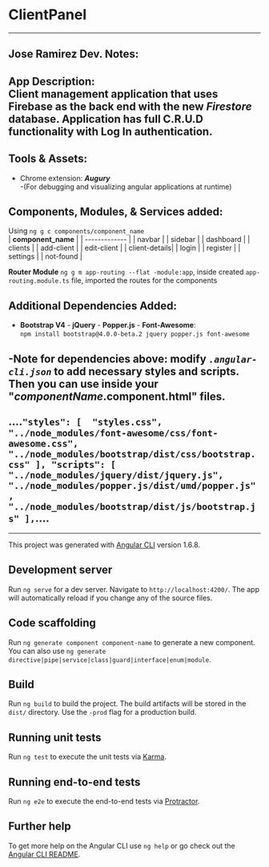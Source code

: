 # ClientPanel

---
## Jose Ramirez Dev. Notes:

App Description:<br> 
Client management application that uses <strong>Firebase</strong> as the back end with the new <i>Firestore</i> database.
Application has full C.R.U.D functionality with Log In authentication. <br>
---

## Tools & Assets:

* Chrome extension: <i><strong> Augury</strong></i> <br> 
-(For debugging and visualizing angular applications at runtime) <br>

## Components, Modules, & Services added: 

Using `ng g c components/component_name` <br>
| **component_name** | 
| ------------- |
| navbar  		|
| sidebar 		| 
| dashboard     | 
| clients       |
| add-client 	|
| edit-client 	|
| client-details|
| login 		|
| register 		|
| settings 		|
| not-found 	|

<strong>Router Module</strong> `ng g m app-routing --flat -module:app`, inside created `app-routing.module.ts` file, imported the routes for the components <br>


## Additional Dependencies Added:

* <strong>Bootstrap V4</strong> - <strong>jQuery</strong> - <strong>Popper.js</strong> - <strong>Font-Awesome</strong>:<br> `npm install bootstrap@4.0.0-beta.2 jquery popper.js font-awesome` <br>

-Note for dependencies above: modify <i><strong>`.angular-cli.json`</strong></i> to add necessary styles and scripts. Then you can use inside your "<i>componentName</i>.component.html" files.  <br>	
....`"styles": [ 
        "styles.css",
        "../node_modules/font-awesome/css/font-awesome.css",
        "../node_modules/bootstrap/dist/css/bootstrap.css"
      ],
      "scripts": [
        "../node_modules/jquery/dist/jquery.js",
        "../node_modules/popper.js/dist/umd/popper.js",
        "../node_modules/bootstrap/dist/js/bootstrap.js"
      ],`.... <br>
---
---

This project was generated with [Angular CLI](https://github.com/angular/angular-cli) version 1.6.8.

## Development server

Run `ng serve` for a dev server. Navigate to `http://localhost:4200/`. The app will automatically reload if you change any of the source files.

## Code scaffolding

Run `ng generate component component-name` to generate a new component. You can also use `ng generate directive|pipe|service|class|guard|interface|enum|module`.

## Build

Run `ng build` to build the project. The build artifacts will be stored in the `dist/` directory. Use the `-prod` flag for a production build.

## Running unit tests

Run `ng test` to execute the unit tests via [Karma](https://karma-runner.github.io).

## Running end-to-end tests

Run `ng e2e` to execute the end-to-end tests via [Protractor](http://www.protractortest.org/).

## Further help

To get more help on the Angular CLI use `ng help` or go check out the [Angular CLI README](https://github.com/angular/angular-cli/blob/master/README.md).
